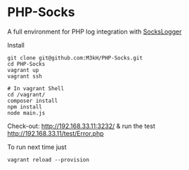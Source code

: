 PHP-Socks
=========

A full environment for PHP log integration with [SocksLogger](https://github.com/M3kH/socks-logger)

Install
```
git clone git@github.com:M3kH/PHP-Socks.git
cd PHP-Socks
vagrant up
vagrant ssh

# In vagrant Shell
cd /vagrant/
composer install
npm install
node main.js
```

Check-out: http://192.168.33.11:3232/ & run the test http://192.168.33.11/test/Error.php

To run next time just
```
vagrant reload --provision
```